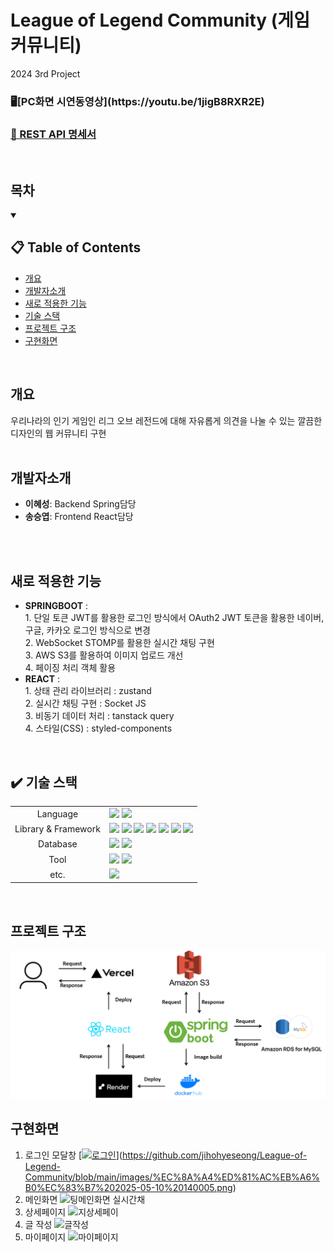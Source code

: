 # League of Legend Community (게임 커뮤니티)
2024 3rd Project
 <h3>🖥️[PC화면 시연동영상](https://youtu.be/1jigB8RXR2E)</h3>
<h3><a href="https://www.notion.so/1a71563ef7ee804f9ca4d326716b3402?v=1a71563ef7ee8144b95b000c8162b838">
      📜 REST API 명세서</a></h3>
<br/>

## 목차
<details open>
  <summary><h2>📋 Table of Contents</h2></summary>
  <ul>
    <li><a href="#개요">개요</a></li>
    <li><a href="#개발자소개">개발자소개</a></li>
    <li><a href="#새로-적용한-기능">새로 적용한 기능</a></li>
    <li><a href="#%EF%B8%8F-기술-스택">기술 스택</a></li>
    <li><a href="#프로젝트-구조">프로젝트 구조</a></li>
    <li><a href="#구현화면">구현화면</a></li>
  </ul> 
</details>
<br/>

## 개요
우리나라의 인기 게임인 리그 오브 레전드에 대해 자유롭게 의견을 나눌 수 있는 깔끔한 디자인의 웹 커뮤니티 구현
<br/>
<br/>

## 개발자소개
+ **이혜성**: Backend Spring담당
+ **송승엽**: Frontend React담당
<br/>
<br/>

## 새로 적용한 기능
+ **SPRINGBOOT** : <br>1. 단일 토큰 JWT를 활용한 로그인 방식에서 OAuth2 JWT 토큰을 활용한 네이버, 구글, 카카오 로그인 방식으로 변경<br>2. WebSocket STOMP를 활용한 실시간 채팅 구현<br>3. AWS S3를 활용하여 이미지 업로드 개선<br>4. 페이징 처리 객체 활용
+ **REACT** : <br>1. 상태 관리 라이브러리 : zustand<br> 2. 실시간 채팅 구현 : Socket JS<br> 3. 비동기 데이터 처리 : tanstack query<br>4. 스타일(CSS) : styled-components
<br/>

## ✔️ 기술 스택
<div>
<table>
   <tr>
      <td colspan="2" align="center">
        Language
      </td>
      <td colspan="4">
        <img src="https://img.shields.io/badge/java-007396?style=for-the-badge&logo=java&logoColor=white">
        <img src="https://img.shields.io/badge/typescript-3178C6?style=for-the-badge&logo=typescript&logoColor=black">
      </td>
   </tr>
   <tr>
      <td colspan="2" align="center">
        Library & Framework
      </td>
      <td colspan="4">
        <img src="https://img.shields.io/badge/react-61DAFB?style=for-the-badge&logo=react&logoColor=black"> 
        <img src="https://img.shields.io/badge/springboot-6DB33F?style=for-the-badge&logo=springboot&logoColor=white"> 
        <img src="https://img.shields.io/badge/spring data jpa-6DB33F?style=for-the-badge&logo=springboot&logoColor=white"> 
        <img src="https://img.shields.io/badge/spring security-6DB33F?style=for-the-badge&logo=springsecurity&logoColor=white"> 
        <img src="https://img.shields.io/badge/amazon ec2-FF9900?style=for-the-badge&logo=amazonec2&logoColor=white">
        <img src="https://img.shields.io/badge/amazon s3-569A31?style=for-the-badge&logo=amazons3&logoColor=white">
        <img src="https://img.shields.io/badge/socket-C93CD7?style=for-the-badge&logo=socket&logoColor=white">
      </td>
   </tr>
   <tr>
      <td colspan="2" align="center">
        Database
      </td>
      <td colspan="4">
        <img src="https://img.shields.io/badge/mysql-4479A1?style=for-the-badge&logo=mysql&logoColor=white">
        <img src="https://img.shields.io/badge/amazon rds-527FFF?style=for-the-badge&logo=amazonrds&logoColor=white">
      </td>
   </tr>
   <tr>
      <td colspan="2" align="center">
        Tool
      </td>
      <td colspan="4">
          <img src="https://img.shields.io/badge/intellijidea-000000?style=for-the-badge&logo=intellijidea&logoColor=white">
          <img src="https://img.shields.io/badge/visualstudiocode-007ACC?style=for-the-badge&logo=visualstudiocode&logoColor=white">
      </td>
   </tr>
   <tr>
      <td colspan="2" align="center">
        etc.
      </td>
      <td colspan="4">
          <img src="https://img.shields.io/badge/notion-000000?style=for-the-badge&logo=notion&logoColor=white">
      </td>
   </tr>
</table>
</div>
<br/>

## 프로젝트 구조
![프로젝트 구조](https://github.com/jihohyeseong/League-of-Legend-Community/blob/main/images/%EA%B8%B0%EB%8A%A5%EA%B5%AC%EC%84%B1.png)
<br/>

## 구현화면
1. 로그인 모달창
[[![로그인](https://github.com/user-attachments/assets/44926421-7e3a-4648-a3bf-b6ccb0645f68)](https://github.com/jihohyeseong/League-of-Legend-Community/blob/main/images/%EC%8A%A4%ED%81%AC%EB%A6%B0%EC%83%B7%202025-05-10%20140005.png)](https://github.com/jihohyeseong/League-of-Legend-Community/blob/main/images/%EC%8A%A4%ED%81%AC%EB%A6%B0%EC%83%B7%202025-05-10%20140005.png)
2. 메인화면
![팅메인화면 실시간채](https://github.com/user-attachments/assets/ab62c13c-a163-4189-8c78-d05b2eed81d9)
3. 상세페이지
![지상세페이](https://github.com/user-attachments/assets/4fccd067-f5dd-4002-97cf-3498e21e1b20)
4. 글 작성
![글작성](https://github.com/user-attachments/assets/51c8a4b5-2934-4d8d-930c-8790cd11a948)
5. 마이페이지
![마이페이지](https://github.com/user-attachments/assets/a2318698-96d4-4597-8e84-f25f786ced57)
